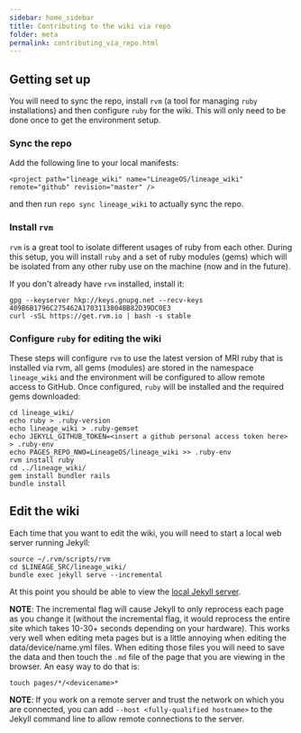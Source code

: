 ```yaml
---
sidebar: home_sidebar
title: Contributing to the wiki via repo
folder: meta
permalink: contributing_via_repo.html
---
```

## Getting set up

You will need to sync the repo, install `rvm` (a tool for managing `ruby` installations) and then configure `ruby` for the wiki. This will only need to be done once to get the environment setup.

### Sync the repo

Add the following line to your local manifests:

```
<project path="lineage_wiki" name="LineageOS/lineage_wiki" remote="github" revision="master" />
```

and then run ```repo sync lineage_wiki``` to actually sync the repo.

### Install `rvm`

`rvm` is a great tool to isolate different usages of ruby from each other. During this setup, you will install `ruby` and a set of ruby modules (gems) which will be isolated from any other ruby use on the machine (now and in the future).

If you don't already have `rvm` installed, install it:

```
gpg --keyserver hkp://keys.gnupg.net --recv-keys 409B6B1796C275462A1703113804BB82D39DC0E3
curl -sSL https://get.rvm.io | bash -s stable
```

### Configure `ruby` for editing the wiki

These steps will configure `rvm` to use the latest version of MRI ruby that is installed via rvm, all gems (modules) are stored in the namespace ```lineage_wiki``` and the environment will be configured to allow remote access to GitHub. Once configured, `ruby` will be installed and the required gems downloaded:

```
cd lineage_wiki/
echo ruby > .ruby-version
echo lineage_wiki > .ruby-gemset
echo JEKYLL_GITHUB_TOKEN=<insert a github personal access token here> > .ruby-env
echo PAGES_REPO_NWO=LineageOS/lineage_wiki >> .ruby-env
rvm install ruby
cd ../lineage_wiki/
gem install bundler rails
bundle install
```

## Edit the wiki

Each time that you want to edit the wiki, you will need to start a local web server running Jekyll:

```
source ~/.rvm/scripts/rvm
cd $LINEAGE_SRC/lineage_wiki/
bundle exec jekyll serve --incremental
```

At this point you should be able to view the [local Jekyll server](http://127.0.0.1:4000).

**NOTE**: The incremental flag will cause Jekyll to only reprocess each page as you change it (without the incremental flag, it would reprocess the entire site which takes 10-30+ seconds depending on your hardware). This works very well when editing meta pages but is a little annoying when editing the data/device/name.yml files. When editing those files you will need to save the data and then touch the ```.md``` file of the page that you are viewing in the browser. An easy way to do that is:

```
touch pages/*/<devicename>*
```

**NOTE**: If you work on a remote server and trust the network on which you are connected, you can add ```--host <fully-qualified hostname>``` to the Jekyll command line to allow remote connections to the server.
